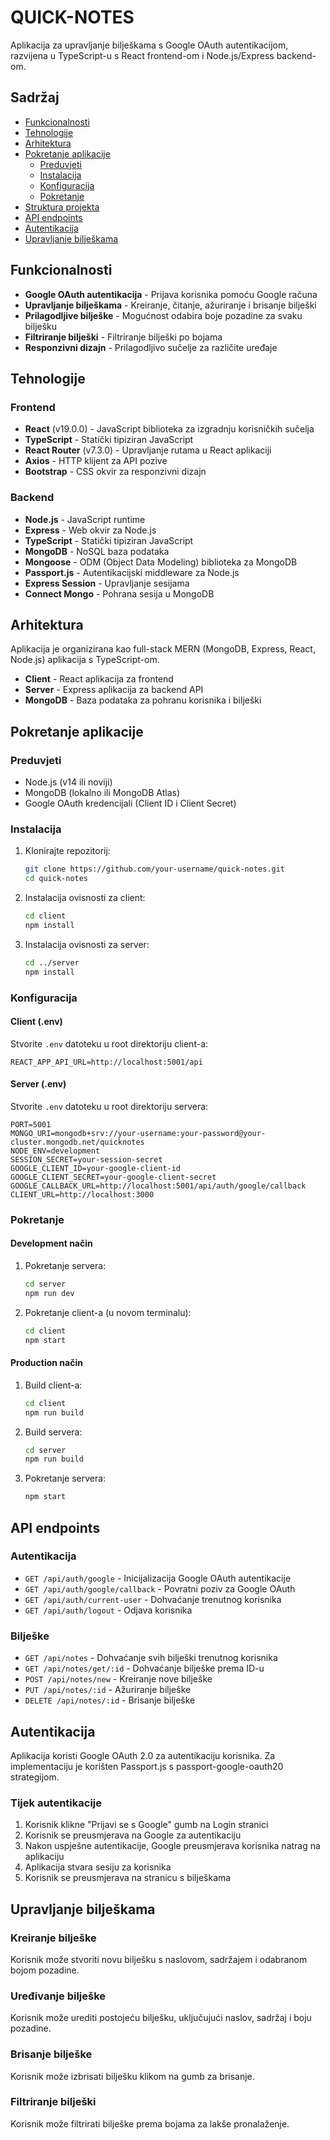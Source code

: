 # QUICK-NOTES

Aplikacija za upravljanje bilješkama s Google OAuth autentikacijom, razvijena u TypeScript-u s React frontend-om i Node.js/Express backend-om.

## Sadržaj

- [Funkcionalnosti](#funkcionalnosti)
- [Tehnologije](#tehnologije)
- [Arhitektura](#arhitektura)
- [Pokretanje aplikacije](#pokretanje-aplikacije)
  - [Preduvjeti](#preduvjeti)
  - [Instalacija](#instalacija)
  - [Konfiguracija](#konfiguracija)
  - [Pokretanje](#pokretanje)
- [Struktura projekta](#struktura-projekta)
- [API endpoints](#api-endpoints)
- [Autentikacija](#autentikacija)
- [Upravljanje bilješkama](#upravljanje-bilješkama)

## Funkcionalnosti

- **Google OAuth autentikacija** - Prijava korisnika pomoću Google računa
- **Upravljanje bilješkama** - Kreiranje, čitanje, ažuriranje i brisanje bilješki
- **Prilagodljive bilješke** - Mogućnost odabira boje pozadine za svaku bilješku
- **Filtriranje bilješki** - Filtriranje bilješki po bojama
- **Responzivni dizajn** - Prilagodljivo sučelje za različite uređaje

## Tehnologije

### Frontend

- **React** (v19.0.0) - JavaScript biblioteka za izgradnju korisničkih sučelja
- **TypeScript** - Statički tipiziran JavaScript
- **React Router** (v7.3.0) - Upravljanje rutama u React aplikaciji
- **Axios** - HTTP klijent za API pozive
- **Bootstrap** - CSS okvir za responzivni dizajn

### Backend

- **Node.js** - JavaScript runtime
- **Express** - Web okvir za Node.js
- **TypeScript** - Statički tipiziran JavaScript
- **MongoDB** - NoSQL baza podataka
- **Mongoose** - ODM (Object Data Modeling) biblioteka za MongoDB
- **Passport.js** - Autentikacijski middleware za Node.js
- **Express Session** - Upravljanje sesijama
- **Connect Mongo** - Pohrana sesija u MongoDB

## Arhitektura

Aplikacija je organizirana kao full-stack MERN (MongoDB, Express, React, Node.js) aplikacija s TypeScript-om.

- **Client** - React aplikacija za frontend
- **Server** - Express aplikacija za backend API
- **MongoDB** - Baza podataka za pohranu korisnika i bilješki

## Pokretanje aplikacije

### Preduvjeti

- Node.js (v14 ili noviji)
- MongoDB (lokalno ili MongoDB Atlas)
- Google OAuth kredencijali (Client ID i Client Secret)

### Instalacija

1. Klonirajte repozitorij:
   ```bash
   git clone https://github.com/your-username/quick-notes.git
   cd quick-notes
   ```

2. Instalacija ovisnosti za client:
   ```bash
   cd client
   npm install
   ```

3. Instalacija ovisnosti za server:
   ```bash
   cd ../server
   npm install
   ```

### Konfiguracija

#### Client (.env)

Stvorite `.env` datoteku u root direktoriju client-a:

```
REACT_APP_API_URL=http://localhost:5001/api
```

#### Server (.env)

Stvorite `.env` datoteku u root direktoriju servera:

```
PORT=5001
MONGO_URI=mongodb+srv://your-username:your-password@your-cluster.mongodb.net/quicknotes
NODE_ENV=development
SESSION_SECRET=your-session-secret
GOOGLE_CLIENT_ID=your-google-client-id
GOOGLE_CLIENT_SECRET=your-google-client-secret
GOOGLE_CALLBACK_URL=http://localhost:5001/api/auth/google/callback
CLIENT_URL=http://localhost:3000
```

### Pokretanje

#### Development način

1. Pokretanje servera:
   ```bash
   cd server
   npm run dev
   ```

2. Pokretanje client-a (u novom terminalu):
   ```bash
   cd client
   npm start
   ```

#### Production način

1. Build client-a:
   ```bash
   cd client
   npm run build
   ```

2. Build servera:
   ```bash
   cd server
   npm run build
   ```

3. Pokretanje servera:
   ```bash
   npm start
   ```


## API endpoints

### Autentikacija

- `GET /api/auth/google` - Inicijalizacija Google OAuth autentikacije
- `GET /api/auth/google/callback` - Povratni poziv za Google OAuth
- `GET /api/auth/current-user` - Dohvaćanje trenutnog korisnika
- `GET /api/auth/logout` - Odjava korisnika

### Bilješke

- `GET /api/notes` - Dohvaćanje svih bilješki trenutnog korisnika
- `GET /api/notes/get/:id` - Dohvaćanje bilješke prema ID-u
- `POST /api/notes/new` - Kreiranje nove bilješke
- `PUT /api/notes/:id` - Ažuriranje bilješke
- `DELETE /api/notes/:id` - Brisanje bilješke

## Autentikacija

Aplikacija koristi Google OAuth 2.0 za autentikaciju korisnika. Za implementaciju je korišten Passport.js s passport-google-oauth20 strategijom.

### Tijek autentikacije

1. Korisnik klikne "Prijavi se s Google" gumb na Login stranici
2. Korisnik se preusmjerava na Google za autentikaciju
3. Nakon uspješne autentikacije, Google preusmjerava korisnika natrag na aplikaciju
4. Aplikacija stvara sesiju za korisnika
5. Korisnik se preusmjerava na stranicu s bilješkama

## Upravljanje bilješkama

### Kreiranje bilješke

Korisnik može stvoriti novu bilješku s naslovom, sadržajem i odabranom bojom pozadine.

### Uređivanje bilješke

Korisnik može urediti postojeću bilješku, uključujući naslov, sadržaj i boju pozadine.

### Brisanje bilješke

Korisnik može izbrisati bilješku klikom na gumb za brisanje.

### Filtriranje bilješki

Korisnik može filtrirati bilješke prema bojama za lakše pronalaženje.

